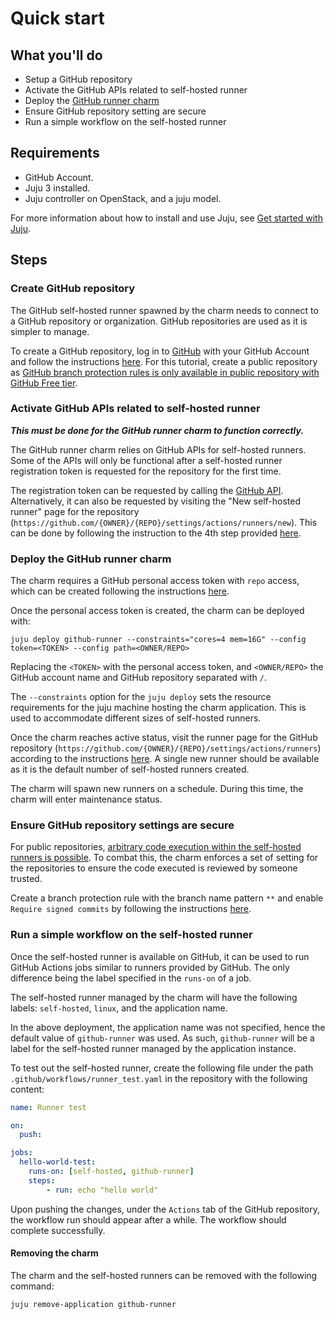 # Quick start

## What you'll do

- Setup a GitHub repository
- Activate the GitHub APIs related to self-hosted runner
- Deploy the [GitHub runner charm](https://charmhub.io/github-runner)
- Ensure GitHub repository setting are secure
- Run a simple workflow on the self-hosted runner

## Requirements

- GitHub Account.
- Juju 3 installed.
- Juju controller on OpenStack, and a juju model.

For more information about how to install and use Juju, see [Get started with Juju](https://juju.is/docs/olm/get-started-with-juju).

## Steps

### Create GitHub repository

The GitHub self-hosted runner spawned by the charm needs to connect to a GitHub repository or organization. GitHub repositories are used as it is simpler to manage.

To create a GitHub repository, log in to [GitHub](https://github.com) with your GitHub Account and follow the instructions [here](https://docs.github.com/en/get-started/quickstart/create-a-repo#create-a-repository). For this tutorial, create a public repository as [GitHub branch protection rules is only available in public repository with GitHub Free tier](https://docs.github.com/en/repositories/configuring-branches-and-merges-in-your-repository/managing-protected-branches/managing-a-branch-protection-rule).

### Activate GitHub APIs related to self-hosted runner

***This must be done for the GitHub runner charm to function correctly.***

The GitHub runner charm relies on GitHub APIs for self-hosted runners. Some of the APIs will only be functional after a self-hosted runner registration token is requested for the repository for the first time.

The registration token can be requested by calling the [GitHub API](https://docs.github.com/en/rest/actions/self-hosted-runners?apiVersion=2022-11-28#create-a-registration-token-for-a-repository). Alternatively, it can also be requested by visiting the "New self-hosted runner" page for the repository (`https://github.com/{OWNER}/{REPO}/settings/actions/runners/new`). This can be done by following the instruction to the 4th step provided [here](https://docs.github.com/en/actions/hosting-your-own-runners/managing-self-hosted-runners/adding-self-hosted-runners#adding-a-self-hosted-runner-to-a-repository).

### Deploy the GitHub runner charm

The charm requires a GitHub personal access token with `repo` access, which can be created following the instructions [here](https://docs.github.com/en/authentication/keeping-your-account-and-data-secure/managing-your-personal-access-tokens#creating-a-personal-access-token-classic).

Once the personal access token is created, the charm can be deployed with:

```shell
juju deploy github-runner --constraints="cores=4 mem=16G" --config token=<TOKEN> --config path=<OWNER/REPO>
```

Replacing the `<TOKEN>` with the personal access token, and `<OWNER/REPO>` the GitHub account name and GitHub repository separated with `/`.

The `--constraints` option for the `juju deploy` sets the resource requirements for the juju machine hosting the charm application. This is used to accommodate different sizes of self-hosted runners.

Once the charm reaches active status, visit the runner page for the GitHub repository (`https://github.com/{OWNER}/{REPO}/settings/actions/runners`) according to the instructions [here](https://docs.github.com/en/actions/hosting-your-own-runners/managing-self-hosted-runners/using-self-hosted-runners-in-a-workflow#viewing-available-runners-for-a-repository). A single new runner should be available as it is the default number of self-hosted runners created.

The charm will spawn new runners on a schedule. During this time, the charm will enter maintenance status.

### Ensure GitHub repository settings are secure

For public repositories, [arbitrary code execution within the self-hosted runners is possible](https://docs.github.com/en/actions/hosting-your-own-runners/managing-self-hosted-runners/about-self-hosted-runners#self-hosted-runner-security). To combat this, the charm enforces a set of setting for the repositories to ensure the code executed is reviewed by someone trusted.

Create a branch protection rule with the branch name pattern `**` and enable `Require signed commits` by following the instructions [here](https://docs.github.com/en/repositories/configuring-branches-and-merges-in-your-repository/managing-protected-branches/managing-a-branch-protection-rule#creating-a-branch-protection-rule).

### Run a simple workflow on the self-hosted runner

Once the self-hosted runner is available on GitHub, it can be used to run GitHub Actions jobs similar to runners provided by GitHub. The only difference being the label specified in the `runs-on` of a job.

The self-hosted runner managed by the charm will have the following labels: `self-hosted`, `linux`, and the application name.

In the above deployment, the application name was not specified, hence the default value of `github-runner` was used. As such, `github-runner` will be a label for the self-hosted runner managed by the application instance.

To test out the self-hosted runner, create the following file under the path `.github/workflows/runner_test.yaml` in the repository with the following content:

```yaml
name: Runner test

on:
  push:

jobs:
  hello-world-test:
    runs-on: [self-hosted, github-runner]
    steps:
        - run: echo "hello world"
```

Upon pushing the changes, under the `Actions` tab of the GitHub repository, the workflow run should appear after a while. The workflow should complete successfully.

#### Removing the charm

The charm and the self-hosted runners can be removed with the following command:

```shell
juju remove-application github-runner
```